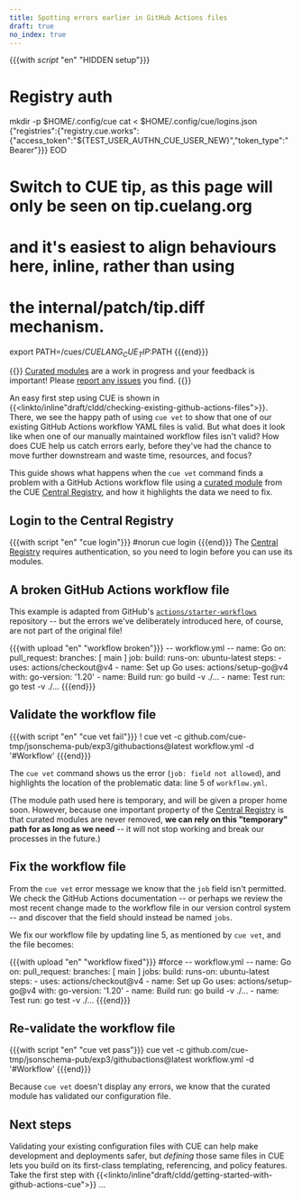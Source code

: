 ```yaml
---
title: Spotting errors earlier in GitHub Actions files
draft: true
no_index: true
---
```


{{{with _script_ "en" "HIDDEN setup"}}}
# Registry auth
mkdir -p $HOME/.config/cue
cat <<EOD > $HOME/.config/cue/logins.json
{"registries":{"registry.cue.works":{"access_token":"${TEST_USER_AUTHN_CUE_USER_NEW}","token_type":"Bearer"}}}
EOD

# Switch to CUE tip, as this page will only be seen on tip.cuelang.org
# and it's easiest to align behaviours here, inline, rather than using
# the internal/patch/tip.diff mechanism.
export PATH=/cues/$CUELANG_CUE_TIP:$PATH
{{{end}}}

{{<info>}}
[Curated modules]({{<relref"curated-modules-faq">}})
are a work in progress and your feedback is important!
Please [report any issues]({{<report-issue-url>}}) you find.
{{</info>}}

An easy first step using CUE is shown in
{{<linkto/inline"draft/cldd/checking-existing-github-actions-files">}}.
There, we see the happy path of using `cue vet` to show that one of our
existing GitHub Actions workflow YAML files is valid.
But what does it look like when one of our manually maintained workflow files
isn't valid?
How does CUE help us catch errors early, before they've had the chance to move
further downstream and waste time, resources, and focus?

This guide shows what happens when the `cue vet` command finds a problem with a
GitHub Actions workflow file using a
[curated module]({{<relref"docs/draft/cldd/curated-modules-faq">}}) from the
CUE [Central Registry](https://registry.cue.works),
and how it highlights the data we need to fix.

## Login to the Central Registry

{{{with script "en" "cue login"}}}
#norun
cue login
{{{end}}}
The
[Central Registry](https://registry.cue.works)
requires authentication, so you need to login before you can use its modules.

## A broken GitHub Actions workflow file

This example is adapted from GitHub's
[`actions/starter-workflows`](https://github.com/actions/starter-workflows/blob/main/ci/go.yml)
repository -- but the errors we've deliberately introduced here, of course, are
not part of the original file!

{{{with upload "en" "workflow broken"}}}
-- workflow.yml --
name: Go
on:
  pull_request:
    branches: [ main ]
job:
  build:
    runs-on: ubuntu-latest
    steps:
    - uses: actions/checkout@v4
    - name: Set up Go
      uses: actions/setup-go@v4
      with:
        go-version: '1.20'
    - name: Build
      run: go build -v ./...
    - name: Test
      run: go test -v ./...
{{{end}}}

## Validate the workflow file

{{{with script "en" "cue vet fail"}}}
! cue vet -c github.com/cue-tmp/jsonschema-pub/exp3/githubactions@latest workflow.yml -d '#Workflow'
{{{end}}}

The `cue vet` command shows us the error (`job: field not allowed`), and
highlights the location of the problematic data: line 5 of `workflow.yml`.

(The module path used here is temporary, and will be given a proper home soon.
However, because one important property of the
[Central Registry](https://registry.cue.works) is that curated modules are
never removed, **we can rely on this "temporary" path for as long as we
need** -- it will not stop working and break our processes in the future.)


## Fix the workflow file

From the `cue vet` error message we know that the `job` field isn't permitted.
We check the GitHub Actions documentation -- or perhaps we review the most
recent change made to the workflow file in our version control system -- and
discover that the field should instead be named `jobs`.

We fix our workflow file by updating line 5, as mentioned by `cue vet`, and the
file becomes:

{{{with upload "en" "workflow fixed"}}}
#force
-- workflow.yml --
name: Go
on:
  pull_request:
    branches: [ main ]
jobs:
  build:
    runs-on: ubuntu-latest
    steps:
    - uses: actions/checkout@v4
    - name: Set up Go
      uses: actions/setup-go@v4
      with:
        go-version: '1.20'
    - name: Build
      run: go build -v ./...
    - name: Test
      run: go test -v ./...
{{{end}}}

## Re-validate the workflow file

{{{with script "en" "cue vet pass"}}}
cue vet -c github.com/cue-tmp/jsonschema-pub/exp3/githubactions@latest workflow.yml -d '#Workflow'
{{{end}}}

Because `cue vet` doesn't display any errors,
we know that the curated module has validated our configuration file.

## Next steps

Validating your existing configuration files with CUE can help make development
and deployments safer, but *defining* those same files in CUE lets you build on
its first-class templating, referencing, and policy features. Take the first
step with
{{<linkto/inline"draft/cldd/getting-started-with-github-actions-cue">}} ...
